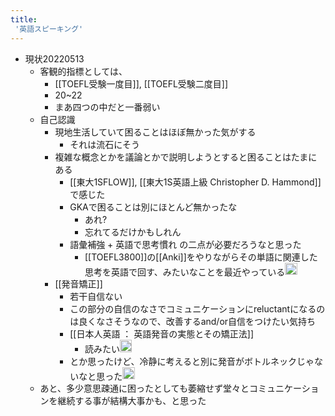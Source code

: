 ```yaml
---
title:
 '英語スピーキング'
---
```


- 現状20220513
    - 客観的指標としては、
        - [[TOEFL受験一度目]], [[TOEFL受験二度目]]
        - 20~22
        - まあ四つの中だと一番弱い
    - 自己認識
        - 現地生活していて困ることはほぼ無かった気がする
            - それは流石にそう
        - 複雑な概念とかを議論とかで説明しようとすると困ることはたまにある
            - [[東大1SFLOW]], [[東大1S英語上級 Christopher D. Hammond]]で感じた
            - GKAで困ることは別にほとんど無かったな
                - あれ?
                - 忘れてるだけかもしれん
            - 語彙補強 + 英語で思考慣れ の二点が必要だろうなと思った
                - [[TOEFL3800]]の[[Anki]]をやりながらその単語に関連した思考を英語で回す、みたいなことを最近やっている<img src='https://scrapbox.io/api/pages/blu3mo-public/blu3mo/icon' alt='blu3mo.icon' height="19.5"/>
        - [[発音矯正]]
            - 若干自信ない
            - この部分の自信のなさでコミュニケーションにreluctantになるのは良くなさそうなので、改善するand/or自信をつけたい気持ち
            - [[日本人英語 ： 英語発音の実態とその矯正法]]
                - 読みたい<img src='https://scrapbox.io/api/pages/blu3mo-public/blu3mo/icon' alt='blu3mo.icon' height="19.5"/>
            - とか思ったけど、冷静に考えると別に発音がボトルネックじゃないなと思った<img src='https://scrapbox.io/api/pages/blu3mo-public/blu3mo/icon' alt='blu3mo.icon' height="19.5"/>
    - あと、多少意思疎通に困ったとしても萎縮せず堂々とコミュニケーションを継続する事が結構大事かも、と思った